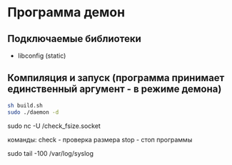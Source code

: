 # Программа демон

## Подключаемые библиотеки
- libconfig (static)

## Компиляция и запуск (программа принимает единственный аргумент - в режиме демона)
```sh
sh build.sh
sudo ./daemon -d
```

sudo nc -U /check_fsize.socket

команды:
check - проверка размера
stop - стоп программы

sudo tail -100 /var/log/syslog